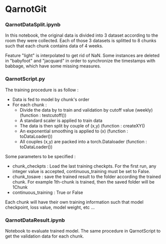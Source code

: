 # QarnotGit
### QarnotDataSplit.ipynb
In this notebook, the original data is divided into 3 dataset according to the room they were collected. Each of those 3 datasets is splitted to 8 chunks such that each chunk contains data of 4 weeks. 

Feature "light" is interpolated to get rid of NaN. Some instances are deleted in "babyfoot" and "jacquard" in order to synchronize the  timestamps with babbage, which have some missing measures.

### QarnotScript.py
The training procedure is as follow : 
* Data is fed to model by chunk's order
* For each chunk :
  *   Divide the data by to train and validation by cutoff value (weekly) (function : testcutoff())
  *   A standard scaler is applied to train data 
  *   The data is then split by couple of (x,y) (function : createXY()
  *   An exponential smoothing is applied to (x) (function : toDataLoader())
  *   All couples (x,y) are packed into a torch.Dataloader (function : toDataLoader())

Some parameters to be specified :
* chunk_checkpts : Load the last training checkpts. For the first run, any integer value is accepted, continuous_training must be set to False.
* chunk_tosave : save the trained result to the folder according the trained chunk. For example 1th-chunk is trained, then the saved folder will be 1Chunk 
* continuous_training : True or False

Each chunk will have their own training information such that model checkpoint, loss value, model weight, etc ...

### QarnotDataResult.ipynb

Notebook to evaluate trained model. The same procedure in QarnotScript to get the validation data for each chunk.
